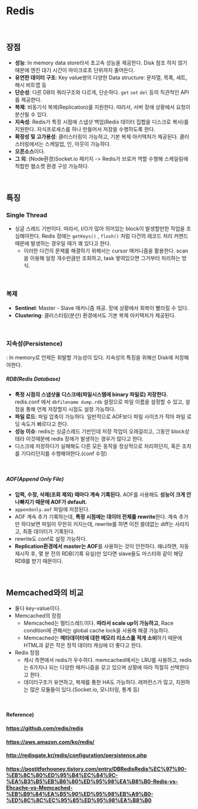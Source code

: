 # Redis

<br>

## 장점

- **성능**: In memory data store라서 초고속 성능을 제공한다. Disk 참조 하지 않기 때문에 엔진 대기 시간이 마이크로초 단위까지 줄어든다.
- **유연한 데이터 구조**: Key value쌍의 다양한 Data structure: 문자열, 목록, 세트, 해시 비트맵 등
- **단순성**: 다른 DB의 쿼리구조와 다르게, 단순하다. `get` `set` `del` 등의 직관적인 API를 제공한다.
- **복제**: 비동기식 복제(Replication)를 지원한다. 따라서, 서버 장애 상황에서 요청이 분산될 수 있다. 
- **지속성**: Redis가 특정 시점에 스냅샷 백업(Redis 데이터 집합을 디스크로 복사)를 지원한다. 자식프로세스를 하나 만들어서 저장을 수행하도록 한다.
- **확장성 및 고가용성**: 클러스터링이 가능하고, 기본 복제 아키텍처가 제공된다. 클러스터링에서는 스케일업, 인, 아웃이 가능하다.
- **오픈소스**이다.
- **그 외**: (Node환경)Socket.io 패키지 -> Redis가 브로커 역할 수행해 스케일링에 적합한 웹소켓 환경 구성 가능하다.

<Br>

## 특징

### Single Thread

- 싱글 스레드 기반이다. 따라서, I/O가 많아 의미있는 block이 발생할만한 작업을 조심해야한다. Redis 장애는 `getKeys()` , `flush()` 처럼 다건의 레코드 처리 커멘드때문에 발생하는 경우일 때가 꽤 있다고 한다.
  - 이러한 다건의 문제를 해결하기 위해서는 cursor 매커니즘을 활용한다. scan을 이용해 일정 개수만큼만 조회하고, task 쌓여있으면 그거부터 처리하는 방식.

<br>

### 복제

* **Sentinel**: Master - Slave 매커니즘 제공. 장애 상황에서 회복이 빨라질 수 있다.
* **Clustering**: 클러스터링(분산) 환경에서도 기본 복제 아키텍처가 제공된다.

<br>

### 지속성(Persistence)

: In memory로 언제든 휘발할 가능성이 있다. 지속성의 특징을 위해선 Disk에 저장해야한다.

##### **RDB(Redis Database)**

- **특정 시점의 스냅샷을 디스크에(파일시스템에 binary 파일로) 저장한다.** redis.conf 에서 `dbfilename dump.rdb` 설정으로 파일 이름을 설정할 수 있고, 설정을 통해 언제 저장할지 시점도 설정 가능하다.
- **파일 로드**: 파일 압축이 가능하다. 일반적으로 AOF보다 파일 사이즈가 작아 파일 로딩 속도가 빠르다고 한다.
- **성능 이슈**: redis는 싱글스레드 기반인데 저장 작업이 오래걸리고, 그동안 block상태라 이것때문에 redis 장애가 발생하는 경우가 많다고 한다.
- 디스크에 저장하다가 실패해도 다른 모든 동작을 정상적으로 처리하던지, 혹은 조치를 기다리던지를 수행해야한다.(conf 수정)

<br>

##### **AOF(Append Only File)**

- **입력, 수정, 삭제(조회 제외) 때마다 계속 기록된다.** AOF를 사용해도 **성능이 크게 안나빠지기 때문에 AOF가 default.**
- `appendonly.aof` 파일에 저장된다.
- AOF 계속 추가 기록하는데, **특정 시점에는 데이터 전체를 rewrite**한다. 계속 추가만 하다보면 파일이 무한히 커지는데, rewrite를 하면 이전 쓸데없는 diff는 사라지고, 최종 데이터가 기록된다.
- rewrite도 conf로 설정 가능하다.
- **Replication환경에서 master는 AOF**를 사용하는 것이 안전하다. 왜냐하면, 자동 재시작 후, 몇 분 전의 RDB(기록 유실)만 있다면 slave들도 마스터와 같이 해당 RDB를 받기 때문이다.

<br>

## Memcached와의 비교

* 둘다 key-value이다.
* Memcached의 장점
  * Memcached는 멀티스레드이다. **따라서 scale up이 가능하고**, Race condition에 관해서는 global cache lock을 사용해 해결 가능하다.
  * Memcached는 **메타데이터에 대한 메모리 리소스를 적게 소비**하기 때문에 HTML과 같은 작은 정적 데이터 캐싱에 더 좋다고 한다.
* Redis 장점
  * 캐시 측면에서 redis가 우수하다. memcached에서는 LRU를 사용하고, redis는 6가지나 되는 다양한 매커니즘을 갖고 있으며 상황에 따라 적절히 선택한다고 한다.
  * 데이터구조가 유연하고, 복제를 통한 HA도 가능하다. 레퍼런스가 많고, 지원하는 많은 모듈들이 있다.(Socket.io, 모니터링, 통계 등)

<br>

#### Reference)

#### https://github.com/redis/redis

#### https://aws.amazon.com/ko/redis/

#### http://redisgate.kr/redis/configuration/persistence.php

#### https://postitforhooney.tistory.com/entry/DBRedisRedis%EC%97%90-%EB%8C%80%ED%95%B4%EC%84%9C-%EA%B3%B5%EB%B6%80%ED%95%98%EA%B8%B0-Redis-vs-Ehcache-vs-Memcached-%EB%B9%84%EA%B5%90%ED%95%98%EB%A9%B0-%ED%8C%8C%EC%95%85%ED%95%98%EA%B8%B0